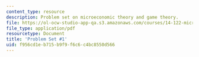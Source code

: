 ```yaml
---
content_type: resource
description: Problem set on microeconomic theory and game theory.
file: https://ol-ocw-studio-app-qa.s3.amazonaws.com/courses/14-122-microeconomic-theory-ii-fall-2002/f956cd1eb715b9f9f6c6c4bc8550d566_ps1q.pdf
file_type: application/pdf
resourcetype: Document
title: 'Problem Set #1'
uid: f956cd1e-b715-b9f9-f6c6-c4bc8550d566
---
```

